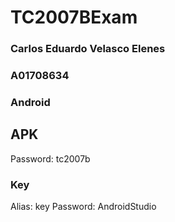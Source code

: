 # TC2007BExam

### Carlos Eduardo Velasco Elenes
### A01708634
### Android

## APK
Password: tc2007b

### Key
Alias: key
Password: AndroidStudio
